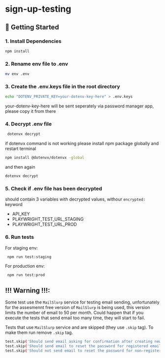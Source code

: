 # sign-up-testing


## 🚀 Getting Started

### 1. Install Dependencies
```bash
npm install
```

### 2. Rename env file to .env
```bash
mv env .env
```

### 3. Create the .env.keys file in the root directory 
```bash
echo "DOTENV_PRIVATE_KEY=your-dotenv-key-here" > .env.keys
```
your-dotenv-key-here will be sent seperately via password manager app, please copy it from there


### 4. Decrypt .env file
```bash
 dotenvx decrypt
```

 if dotenvx command is not working please install npm package globally and restart terminal
 ```bash
 npm install @dotenvx/dotenvx -global     
```
 
 and then again 
 ```bash
 dotenvx decrypt
```

### 5. Check if .env file has been decrypted
 should contain 3 variables with decrypted values, withour `encrypted:` keyword
 - API_KEY
 - PLAYWRIGHT_TEST_URL_STAGING
 - PLAYWRIGHT_TEST_URL_PROD

### 6. Run tests
For staging env:
```bash
 npm run test:staging
```

For production env:
```bash
 npm run test:prod
```

## !!! Warning !!!:
Some test use the `MailSlurp` service for testing email sending, unfortunately for the assesmennt free version of `MailSlurp` is being used, this version limits the number of email to 50 per month. Could happen that if you execute the tests that send email too many time, they will start to fail.

Tests that use `MailSlurp` service and are skipped (they use `.skip` tag). To make them run remove `.skip` tag. 
```bash
test.skip('Should send email asking for confirmation after creating new account')
test.skip('Should send email to reset the password for registered email')
test.skip('Should not send email to reset the password for non-registered email')
```



